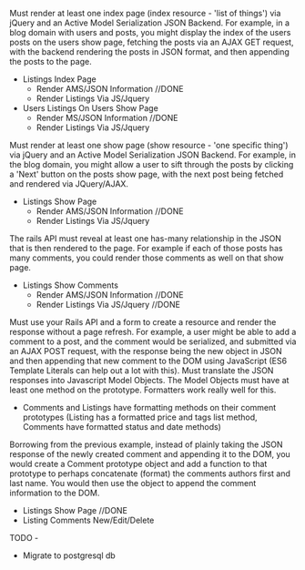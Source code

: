 Must render at least one index page (index resource - 'list of things') via jQuery and an Active Model Serialization JSON Backend. For example, in a blog domain with users and posts, you might display the index of the users posts on the users show page, fetching the posts via an AJAX GET request, with the backend rendering the posts in JSON format, and then appending the posts to the page.

- Listings Index Page 
    - Render AMS/JSON Information //DONE
    - Render Listings Via JS/Jquery
- Users Listings On Users Show Page
    - Render MS/JSON Information //DONE
    - Render Listings Via JS/Jquery

Must render at least one show page (show resource - 'one specific thing') via jQuery and an Active Model Serialization JSON Backend. For example, in the blog domain, you might allow a user to sift through the posts by clicking a 'Next' button on the posts show page, with the next post being fetched and rendered via JQuery/AJAX.

- Listings Show Page
    - Render AMS/JSON Information //DONE
    - Render Listings Via JS/Jquery

The rails API must reveal at least one has-many relationship in the JSON that is then rendered to the page. For example if each of those posts has many comments, you could render those comments as well on that show page.

- Listings Show Comments
    - Render AMS/JSON Information //DONE
    - Render Listings Via JS/Jquery //DONE

Must use your Rails API and a form to create a resource and render the response without a page refresh. For example, a user might be able to add a comment to a post, and the comment would be serialized, and submitted via an AJAX POST request, with the response being the new object in JSON and then appending that new comment to the DOM using JavaScript (ES6 Template Literals can help out a lot with this).
Must translate the JSON responses into Javascript Model Objects. The Model Objects must have at least one method on the prototype. Formatters work really well for this.

- Comments and Listings have formatting methods on their comment prototypes (Listing has a formatted price and tags list method, Comments have formatted status and date methods)

Borrowing from the previous example, instead of plainly taking the JSON response of the newly created comment and appending it to the DOM, you would create a Comment prototype object and add a function to that prototype to perhaps concatenate (format) the comments authors first and last name. You would then use the object to append the comment information to the DOM.

- Listings Show Page //DONE
- Listing Comments New/Edit/Delete

TODO - 

- Migrate to postgresql db